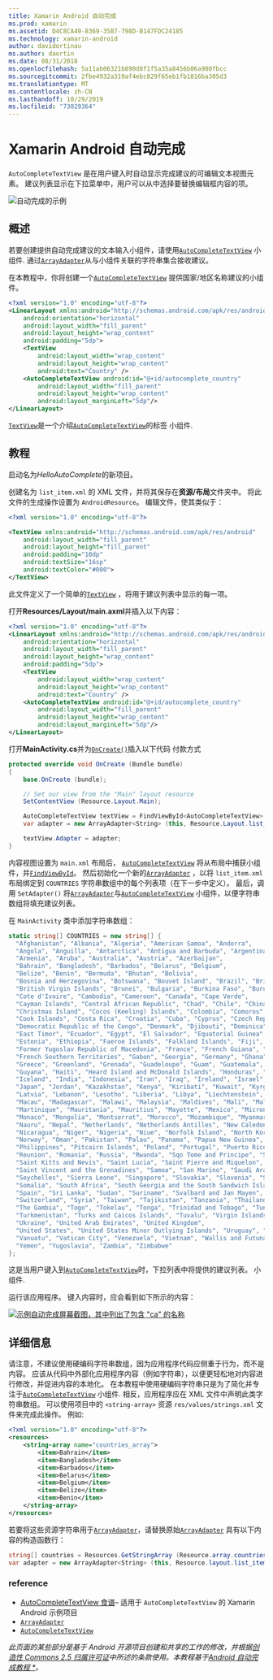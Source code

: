 ```yaml
---
title: Xamarin Android 自动完成
ms.prod: xamarin
ms.assetid: D4C8CA49-8369-35B7-798D-B147FDC24185
ms.technology: xamarin-android
author: davidortinau
ms.author: daortin
ms.date: 08/31/2018
ms.openlocfilehash: 5a11ab06321b890d8f1f5a35a8456b06a900fbcc
ms.sourcegitcommit: 2fbe4932a319af4ebc829f65eb1fb1816ba305d3
ms.translationtype: MT
ms.contentlocale: zh-CN
ms.lasthandoff: 10/29/2019
ms.locfileid: "73029364"
---
```

# <a name="auto-complete-for-xamarinandroid"></a>Xamarin Android 自动完成

`AutoCompleteTextView` 是在用户键入时自动显示完成建议的可编辑文本视图元素。 建议列表显示在下拉菜单中，用户可以从中选择要替换编辑框内容的项。

![自动完成的示例](images/auto-complete.png)

## <a name="overview"></a>概述

若要创建提供自动完成建议的文本输入小组件，请使用[`AutoCompleteTextView`](xref:Android.Widget.AutoCompleteTextView)
小组件. 通过[`ArrayAdapter`](xref:Android.Widget.ArrayAdapter)从与小组件关联的字符串集合接收建议。

在本教程中，你将创建一个[`AutoCompleteTextView`](xref:Android.Widget.AutoCompleteTextView)
提供国家/地区名称建议的小组件。

```xml
<?xml version="1.0" encoding="utf-8"?>
<LinearLayout xmlns:android="http://schemas.android.com/apk/res/android"
    android:orientation="horizontal"
    android:layout_width="fill_parent"
    android:layout_height="wrap_content"
    android:padding="5dp">
    <TextView
        android:layout_width="wrap_content"
        android:layout_height="wrap_content"
        android:text="Country" />
    <AutoCompleteTextView android:id="@+id/autocomplete_country"
        android:layout_width="fill_parent"
        android:layout_height="wrap_content"
        android:layout_marginLeft="5dp"/>
</LinearLayout>
```

[`TextView`](xref:Android.Widget.TextView)是一个介绍[`AutoCompleteTextView`](xref:Android.Widget.AutoCompleteTextView)的标签
小组件.

## <a name="tutorial"></a>教程

启动名为*HelloAutoComplete*的新项目。

创建名为 `list_item.xml` 的 XML 文件，并将其保存在**资源/布局**文件夹中。 将此文件的生成操作设置为 `AndroidResource`。 编辑文件，使其类似于：

```xml
<?xml version="1.0" encoding="utf-8"?>

<TextView xmlns:android="http://schemas.android.com/apk/res/android"
    android:layout_width="fill_parent"
    android:layout_height="fill_parent"
    android:padding="10dp"
    android:textSize="16sp"
    android:textColor="#000">
</TextView> 
```

此文件定义了一个简单的[`TextView`](xref:Android.Widget.TextView) ，将用于建议列表中显示的每一项。

打开**Resources/Layout/main.axml**并插入以下内容：

```xml
<?xml version="1.0" encoding="utf-8"?>
<LinearLayout xmlns:android="http://schemas.android.com/apk/res/android"
    android:orientation="horizontal"
    android:layout_width="fill_parent"
    android:layout_height="wrap_content"
    android:padding="5dp">
    <TextView
        android:layout_width="wrap_content"
        android:layout_height="wrap_content"
        android:text="Country" />
    <AutoCompleteTextView android:id="@+id/autocomplete_country"
        android:layout_width="fill_parent"
        android:layout_height="wrap_content"
        android:layout_marginLeft="5dp"/>
</LinearLayout>
```

打开**MainActivity.cs**并为[`OnCreate()`](xref:Android.App.Activity.OnCreate*)插入以下代码
付款方式

```csharp
protected override void OnCreate (Bundle bundle)
{
    base.OnCreate (bundle);

    // Set our view from the "Main" layout resource
    SetContentView (Resource.Layout.Main);

    AutoCompleteTextView textView = FindViewById<AutoCompleteTextView> (Resource.Id.autocomplete_country);
    var adapter = new ArrayAdapter<String> (this, Resource.Layout.list_item, COUNTRIES);

    textView.Adapter = adapter;
}
```

内容视图设置为 `main.xml` 布局后， [`AutoCompleteTextView`](xref:Android.Widget.AutoCompleteTextView)
将从布局中捕获小组件，并[`FindViewById`](xref:Android.App.Activity.FindViewById*)。 然后初始化一个新的[`ArrayAdapter`](xref:Android.Widget.ArrayAdapter) ，以将 `list_item.xml` 布局绑定到 `COUNTRIES` 字符串数组中的每个列表项（在下一步中定义）。 最后，调用 `SetAdapter()` 将[`ArrayAdapter`](xref:Android.Widget.ArrayAdapter)与[`AutoCompleteTextView`](xref:Android.Widget.AutoCompleteTextView)
小组件，以便字符串数组将填充建议列表。

在 `MainActivity` 类中添加字符串数组：

```csharp
static string[] COUNTRIES = new string[] {
  "Afghanistan", "Albania", "Algeria", "American Samoa", "Andorra",
  "Angola", "Anguilla", "Antarctica", "Antigua and Barbuda", "Argentina",
  "Armenia", "Aruba", "Australia", "Austria", "Azerbaijan",
  "Bahrain", "Bangladesh", "Barbados", "Belarus", "Belgium",
  "Belize", "Benin", "Bermuda", "Bhutan", "Bolivia",
  "Bosnia and Herzegovina", "Botswana", "Bouvet Island", "Brazil", "British Indian Ocean Territory",
  "British Virgin Islands", "Brunei", "Bulgaria", "Burkina Faso", "Burundi",
  "Cote d'Ivoire", "Cambodia", "Cameroon", "Canada", "Cape Verde",
  "Cayman Islands", "Central African Republic", "Chad", "Chile", "China",
  "Christmas Island", "Cocos (Keeling) Islands", "Colombia", "Comoros", "Congo",
  "Cook Islands", "Costa Rica", "Croatia", "Cuba", "Cyprus", "Czech Republic",
  "Democratic Republic of the Congo", "Denmark", "Djibouti", "Dominica", "Dominican Republic",
  "East Timor", "Ecuador", "Egypt", "El Salvador", "Equatorial Guinea", "Eritrea",
  "Estonia", "Ethiopia", "Faeroe Islands", "Falkland Islands", "Fiji", "Finland",
  "Former Yugoslav Republic of Macedonia", "France", "French Guiana", "French Polynesia",
  "French Southern Territories", "Gabon", "Georgia", "Germany", "Ghana", "Gibraltar",
  "Greece", "Greenland", "Grenada", "Guadeloupe", "Guam", "Guatemala", "Guinea", "Guinea-Bissau",
  "Guyana", "Haiti", "Heard Island and McDonald Islands", "Honduras", "Hong Kong", "Hungary",
  "Iceland", "India", "Indonesia", "Iran", "Iraq", "Ireland", "Israel", "Italy", "Jamaica",
  "Japan", "Jordan", "Kazakhstan", "Kenya", "Kiribati", "Kuwait", "Kyrgyzstan", "Laos",
  "Latvia", "Lebanon", "Lesotho", "Liberia", "Libya", "Liechtenstein", "Lithuania", "Luxembourg",
  "Macau", "Madagascar", "Malawi", "Malaysia", "Maldives", "Mali", "Malta", "Marshall Islands",
  "Martinique", "Mauritania", "Mauritius", "Mayotte", "Mexico", "Micronesia", "Moldova",
  "Monaco", "Mongolia", "Montserrat", "Morocco", "Mozambique", "Myanmar", "Namibia",
  "Nauru", "Nepal", "Netherlands", "Netherlands Antilles", "New Caledonia", "New Zealand",
  "Nicaragua", "Niger", "Nigeria", "Niue", "Norfolk Island", "North Korea", "Northern Marianas",
  "Norway", "Oman", "Pakistan", "Palau", "Panama", "Papua New Guinea", "Paraguay", "Peru",
  "Philippines", "Pitcairn Islands", "Poland", "Portugal", "Puerto Rico", "Qatar",
  "Reunion", "Romania", "Russia", "Rwanda", "Sqo Tome and Principe", "Saint Helena",
  "Saint Kitts and Nevis", "Saint Lucia", "Saint Pierre and Miquelon",
  "Saint Vincent and the Grenadines", "Samoa", "San Marino", "Saudi Arabia", "Senegal",
  "Seychelles", "Sierra Leone", "Singapore", "Slovakia", "Slovenia", "Solomon Islands",
  "Somalia", "South Africa", "South Georgia and the South Sandwich Islands", "South Korea",
  "Spain", "Sri Lanka", "Sudan", "Suriname", "Svalbard and Jan Mayen", "Swaziland", "Sweden",
  "Switzerland", "Syria", "Taiwan", "Tajikistan", "Tanzania", "Thailand", "The Bahamas",
  "The Gambia", "Togo", "Tokelau", "Tonga", "Trinidad and Tobago", "Tunisia", "Turkey",
  "Turkmenistan", "Turks and Caicos Islands", "Tuvalu", "Virgin Islands", "Uganda",
  "Ukraine", "United Arab Emirates", "United Kingdom",
  "United States", "United States Minor Outlying Islands", "Uruguay", "Uzbekistan",
  "Vanuatu", "Vatican City", "Venezuela", "Vietnam", "Wallis and Futuna", "Western Sahara",
  "Yemen", "Yugoslavia", "Zambia", "Zimbabwe"
};
```

这是当用户键入到[`AutoCompleteTextView`](xref:Android.Widget.AutoCompleteTextView)时，下拉列表中将提供的建议列表。
小组件.

运行该应用程序。 键入内容时，应会看到如下所示的内容：

[![示例自动完成屏幕截图，其中列出了包含 "ca" 的名称](auto-complete-images/helloautocomplete.png)](auto-complete-images/helloautocomplete.png#lightbox)

## <a name="more-information"></a>详细信息

请注意，不建议使用硬编码字符串数组，因为应用程序代码应侧重于行为，而不是内容。 应该从代码中外部化应用程序内容（例如字符串），以便更轻松地对内容进行修改，并促进内容的本地化。 在本教程中使用硬编码字符串只是为了简化并专注于[`AutoCompleteTextView`](xref:Android.Widget.AutoCompleteTextView)
小组件. 相反，应用程序应在 XML 文件中声明此类字符串数组。 可以使用项目中的 `<string-array>` 资源 `res/values/strings.xml` 文件来完成此操作。 例如:

```xml
<?xml version="1.0" encoding="utf-8"?>
<resources>
    <string-array name="countries_array">
        <item>Bahrain</item>
        <item>Bangladesh</item>
        <item>Barbados</item>
        <item>Belarus</item>
        <item>Belgium</item>
        <item>Belize</item>
        <item>Benin</item>
    </string-array>
</resources>
```

若要将这些资源字符串用于[`ArrayAdapter`](xref:Android.Widget.ArrayAdapter)，请替换原始[`ArrayAdapter`](xref:Android.Widget.ArrayAdapter)
具有以下内容的构造函数行：

```csharp
string[] countries = Resources.GetStringArray (Resource.array.countries_array);
var adapter = new ArrayAdapter<String> (this, Resource.layout.list_item, countries);
```

### <a name="references"></a>reference

- [AutoCompleteTextView 食谱](https://github.com/xamarin/recipes/tree/master/Recipes/android/controls/autocomplete_text_view/add_an_autocomplete_text_input)&ndash; 适用于 `AutoCompleteTextView` 的 Xamarin Android 示例项目
- [`ArrayAdapter`](xref:Android.Widget.ArrayAdapter)
- [`AutoCompleteTextView`](xref:Android.Widget.AutoCompleteTextView)

_此页面的某些部分是基于 Android 开源项目创建和共享的工作的修改，并根据[创造性 Commons 2.5 归属许可证](https://creativecommons.org/licenses/by/2.5/)中所述的条款使用。本教程基于[Android 自动完成教程 *](https://developer.android.com/resources/tutorials/views/hello-autocomplete.html)。_
